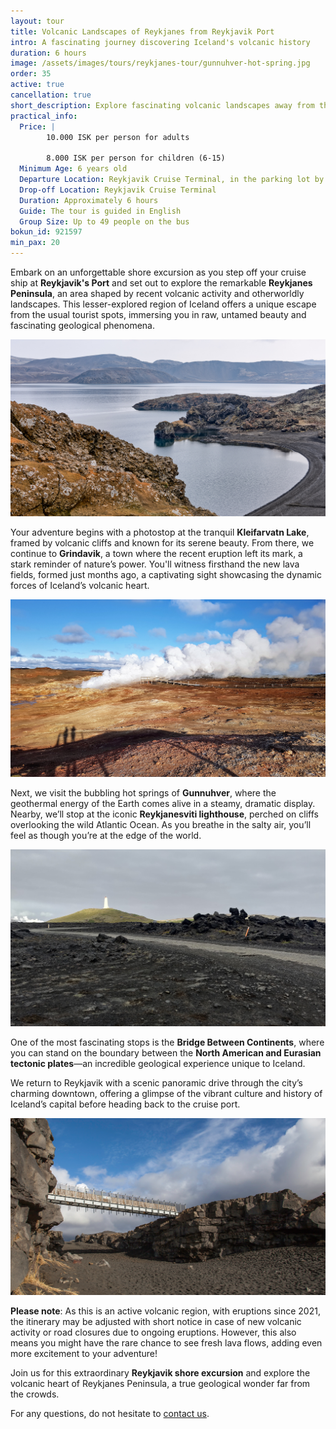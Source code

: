 ```yaml
---
layout: tour
title: Volcanic Landscapes of Reykjanes from Reykjavik Port
intro: A fascinating journey discovering Iceland's volcanic history
duration: 6 hours
image: /assets/images/tours/reykjanes-tour/gunnuhver-hot-spring.jpg
order: 35
active: true
cancellation: true
short_description: Explore fascinating volcanic landscapes away from the crowds
practical_info:
  Price: |
        10.000 ISK per person for adults

        8.000 ISK per person for children (6-15)
  Minimum Age: 6 years old
  Departure Location: Reykjavik Cruise Terminal, in the parking lot by Skarfabakki 312
  Drop-off Location: Reykjavik Cruise Terminal
  Duration: Approximately 6 hours
  Guide: The tour is guided in English 
  Group Size: Up to 49 people on the bus
bokun_id: 921597
min_pax: 20
---
```


Embark on an unforgettable shore excursion as you step off your cruise ship at **Reykjavik's Port** and set out to explore the remarkable **Reykjanes Peninsula**, an area shaped by recent volcanic activity and otherworldly landscapes. This lesser-explored region of Iceland offers a unique escape from the usual tourist spots, immersing you in raw, untamed beauty and fascinating geological phenomena.

<span class="image fit"><img src="/assets/images/tours/reykjanes-tour/kleifarvatn.jpg" alt="" /></span>

Your adventure begins with a photostop at the tranquil **Kleifarvatn Lake**, framed by volcanic cliffs and known for its serene beauty. From there, we continue to **Grindavik**, a town where the recent eruption left its mark, a stark reminder of nature’s power. You'll witness firsthand the new lava fields, formed just months ago, a captivating sight showcasing the dynamic forces of Iceland’s volcanic heart.

<span class="image fit"><img src="/assets/images/tours/reykjanes-tour/gunnuhver.jpg" alt="" /></span>

Next, we visit the bubbling hot springs of **Gunnuhver**, where the geothermal energy of the Earth comes alive in a steamy, dramatic display. Nearby, we’ll stop at the iconic **Reykjanesviti lighthouse**, perched on cliffs overlooking the wild Atlantic Ocean. As you breathe in the salty air, you’ll feel as though you’re at the edge of the world.

<span class="image fit"><img src="/assets/images/tours/reykjanes-tour/reykjanesviti-view.jpg" alt="" /></span>

One of the most fascinating stops is the **Bridge Between Continents**, where you can stand on the boundary between the **North American and Eurasian tectonic plates**—an incredible geological experience unique to Iceland.

We return to Reykjavik with a scenic panoramic drive through the city’s charming downtown, offering a glimpse of the vibrant culture and history of Iceland’s capital before heading back to the cruise port.

<span class="image fit"><img src="/assets/images/tours/reykjanes-tour/bridge-continents.jpg" alt="" /></span>

**Please note**: As this is an active volcanic region, with eruptions since 2021, the itinerary may be adjusted with short notice in case of new volcanic activity or road closures due to ongoing eruptions. However, this also means you might have the rare chance to see fresh lava flows, adding even more excitement to your adventure!

Join us for this extraordinary **Reykjavik shore excursion** and explore the volcanic heart of Reykjanes Peninsula, a true geological wonder far from the crowds.

For any questions, do not hesitate to [contact us](https://rutuferdir.is/#contact). 